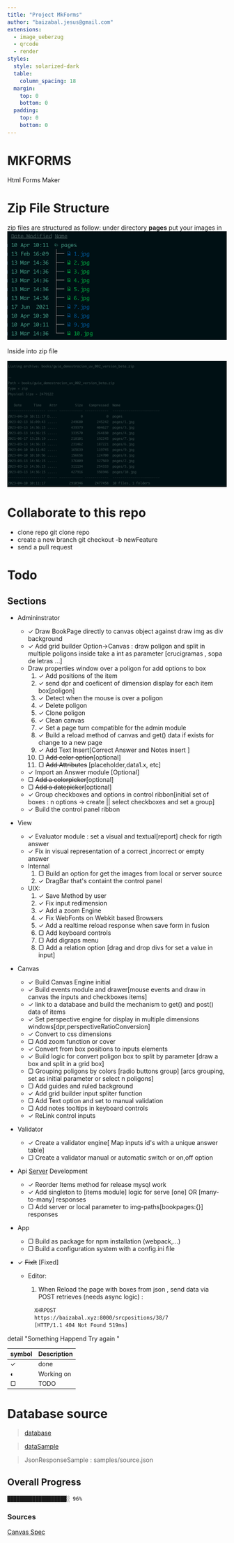 ```yaml
---
title: "Project MkForms"
author: "baizabal.jesus@gmail.com"
extensions:
  - image_ueberzug
  - qrcode
  - render
styles:
  style: solarized-dark
  table:
    column_spacing: 18
  margin:
    top: 0
    bottom: 0
  padding:
    top: 0
    bottom: 0
---
```


# MKFORMS

Html Forms Maker

# Zip File Structure

zip files are structured as follow:
under directory **pages** put your images in
![14](./images/pages_001.png "Directory Structure")

Inside into zip file

![14](./images/pages_002.png "Inside Zip file")

# Collaborate to this repo

- clone repo git clone repo
- create a new branch git checkout -b newFeature
- send a pull request

# Todo

## Sections

- Admininstrator
  - ✓ Draw BookPage directly to canvas object against draw img as div background
  - ✓ Add grid builder Option->Canvas : draw poligon and split in multiple poligons inside take a int as parameter [crucigramas , sopa de letras ...]
  - Draw properties window over a poligon for add options to box
    1. ✓ Add positions of the item
    1. ✓ send dpr and coeficent of dimension display for each item box[poligon]
    1. ✓ Detect when the mouse is over a poligon
    1. ✓ Delete poligon
    1. ✓ Clone poligon
    1. ✓ Clean canvas
    1. ✓ Set a page turn compatible for the admin module
    1. ✓ Build a reload method of canvas and get() data if exists for change to a new page
    1. ✓ Add Text Insert[Correct Answer and Notes insert ]
    1. ▢ ~~Add color option~~[optional]
    1. ▢ ~~Add Attributes~~ [placeholder,data1.x, etc]
  * ✓ Import an Answer module [Optional]
  * ▢ ~~Add a colorpicker~~[optional]
  * ▢ ~~Add a datepicker~~[optional]
  * ✓ Group checkboxes and options in control ribbon[initial set of boxes : n options -> create || select checkboxes and set a group]
  * ✓ Build the control panel ribbon
- View

  - ✓ Evaluator module : set a visual and textual[report] check for rigth answer
  - ✓ Fix in visual representation of a correct ,incorrect or empty answer
  - Internal
    1. ▢ Build an option for get the images from local or server source
    1. ✓ DragBar that's containt the control panel
  - UIX:
    1. ✓ Save Method by user
    1. ✓ Fix input redimension
    1. ✓ Add a zoom Engine
    1. ✓ Fix WebFonts on Webkit based Browsers
    1. ✓ Add a realtime reload response when save form in fusion
    1. ▢ Add keyboard controls
    1. ▢ Add digraps menu
    1. ▢ Add a relation option [drag and drop divs for set a value in input]

- Canvas

  - ✓ Build Canvas Engine initial
  - ✓ Build events module and drawer[mouse events and draw in canvas the inputs and checkboxes items]
  - ✓ link to a database and build the mechanism to get() and post() data of items
  - ✓ Set perspective engine for display in multiple dimensions windows[dpr,perspectiveRatioConversion]
  - ✓ Convert to css dimensions
  - ▢ Add zoom function or cover
  - ✓ Convert from box positions to inputs elements
  - ✓ Build logic for convert poligon box to split by parameter [draw a box and split in a grid box]
  - ▢ Grouping poligons by colors [radio buttons group] [arcs grouping, set as initial parameter or select n poligons]
  - ▢ Add guides and ruled background
  - ✓ Add grid builder input spliter function
  - ▢ Add Text option and set to manual validation
  - ▢ Add notes tooltips in keyboard controls
  - ✓ ReLink control inputs

- Validator

  - ✓ Create a validator engine[ Map inputs id's with a unique answer table]
  - ▢ Create a validator manual or automatic switch or on,off option

- Api [Server](https://github.com/ambagasdowa/bms_connector.git) Development

  - ✓ Reorder Items method for release mysql work
  - ✓ Add singleton to [items module] logic for serve [one] OR [many-to-many] responses
  - ▢ Add server or local parameter to img-paths[bookpages:{}] responses

- App

  - ▢ Build as package for npm installation (webpack,...)
  - ▢ Build a configuration system with a config.ini file

- ✓ ~~FixIt~~ [Fixed]

  - Editor:

    1. When Reload the page with boxes from json , send data via POST retrieves (needs async logic) :

    ```bash
      XHRPOST
      https://baizabal.xyz:8000/srcpositions/38/7
      [HTTP/1.1 404 Not Found 519ms]
    ```

detail "Something Happend Try again "

| symbol | Description |
| ------ | ----------- |
| ✓      | done        |
| ◐      | Working on  |
| ▢      | TODO        |

# Database source

> [database](https://gitlab.com/ambagasdowa/sql/-/raw/master/mariadb/panamericano/bms.sql)

> [dataSample](https://gitlab.com/ambagasdowa/sql/-/raw/master/mariadb/panamericano/bms_bulk_data.sql)

> JsonResponseSample : samples/source.json

## Overall Progress

```bash
███████████████████░ 96%
```

### Sources

[Canvas Spec](https://html.spec.whatwg.org/multipage/canvas.html#the-canvas-element)
